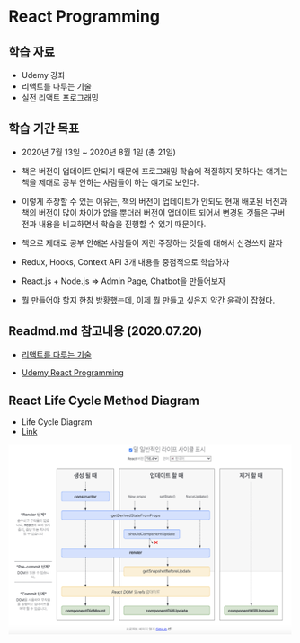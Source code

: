 # React Programming

## 학습 자료

- Udemy 강좌
- 리액트를 다루는 기술
- 실전 리액트 프로그래밍

## 학습 기간 목표

- 2020년 7월 13일 ~ 2020년 8월 1일 (총 21일)
- 책은 버전이 업데이트 안되기 때문에 프로그래밍 학습에 적절하지 못하다는 얘기는 책을 제대로 공부 안하는 사람들이 하는 얘기로 보인다.
- 이렇게 주장할 수 있는 이유는, 책의 버전이 업데이트가 안되도 현재 배포된 버전과 책의 버전이 많이 차이가 없을 뿐더러 버전이 업데이트 되어서 변경된 것들은 구버전과 내용을 비교하면서 학습을 진행할 수 있기 때문이다.
- 책으로 제대로 공부 안해본 사람들이 저런 주장하는 것들에 대해서 신경쓰지 말자

- Redux, Hooks, Context API 3개 내용을 중점적으로 학습하자

- React.js + Node.js => Admin Page, Chatbot을 만들어보자

- 뭘 만들어야 할지 한참 방황했는데, 이제 뭘 만들고 싶은지 약간 윤곽이 잡혔다.

## Readmd.md 참고내용 (2020.07.20)

- [리액트를 다루는 기술](./velopert/Readme.md)

- [Udemy React Programming](./udemy/Readme.md)

## React Life Cycle Method Diagram

- Life Cycle Diagram
- [Link](https://projects.wojtekmaj.pl/react-lifecycle-methods-diagram/)

![React](./react.png)
